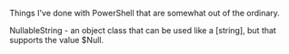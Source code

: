 Things I've done with PowerShell that are somewhat out of the ordinary.

NullableString - an object class that can be used like a [string], but that supports the value $Null.
